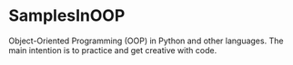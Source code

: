 # SamplesInOOP
Object-Oriented Programming (OOP) in Python and other languages. The main intention is to practice and get creative with code.
